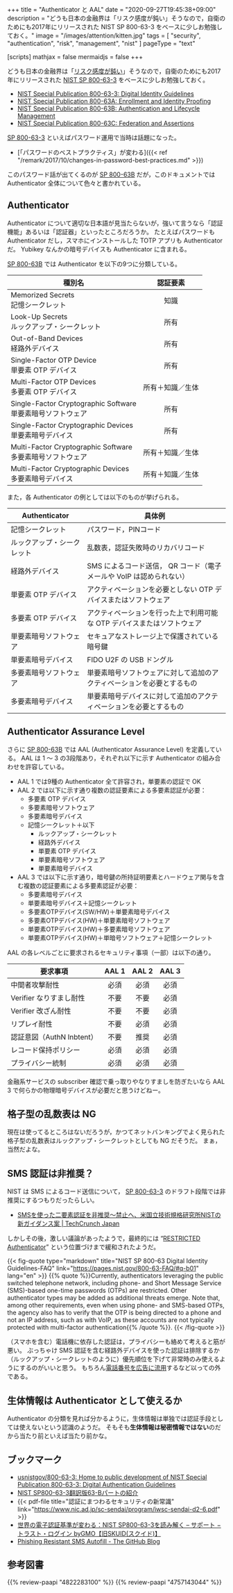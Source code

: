 +++
title = "Authenticator と AAL"
date =  "2020-09-27T19:45:38+09:00"
description = "どうも日本の金融界は「リスク感度が鈍い」そうなので，自衛のためにも2017年にリリースされた NIST SP 800-63-3 をベースに少しお勉強しておく。"
image = "/images/attention/kitten.jpg"
tags = [ "security", "authentication", "risk", "management", "nist" ]
pageType = "text"

[scripts]
  mathjax = false
  mermaidjs = false
+++

どうも日本の金融界は「[リスク感度が鈍い](https://japan.cnet.com/article/35160001/ "ゆうちょ池田社長「リスク感度が鈍かった」--被害は約6000万円に拡大、2017年から発生 - CNET Japan")」そうなので，自衛のためにも2017年にリリースされた [NIST SP 800-63-3][SP 800-63-3] をベースに少しお勉強しておく。

- [NIST Special Publication 800-63-3: Digital Identity Guidelines](https://pages.nist.gov/800-63-3/sp800-63-3.html)
- [NIST Special Publication 800-63A: Enrollment and Identity Proofing](https://pages.nist.gov/800-63-3/sp800-63a.html)
- [NIST Special Publication 800-63B: Authentication and Lifecycle Management](https://pages.nist.gov/800-63-3/sp800-63b.html)
- [NIST Special Publication 800-63C: Federation and Assertions](https://pages.nist.gov/800-63-3/sp800-63c.html)

[SP 800-63-3] といえばパスワード運用で当時は話題になった。

- [「パスワードのベストプラクティス」が変わる]({{< ref "/remark/2017/10/changes-in-password-best-practices.md" >}})

このパスワード話が出てくるのが [SP 800-63B] だが，このドキュメントでは Authenticator 全体について色々と書かれている。

## Authenticator

Authenticator について適切な日本語が見当たらないが，強いて言うなら「認証機能」あるいは「認証器」といったところだろうか。
たとえばパスワードも Authenticator だし，スマホにインストールした TOTP アプリも Authenticator だ。
Yubikey なんかの暗号デバイスも Authenticator に含まれる。

[SP 800-63B] では Authenticator を以下の9つに分類している。

| 種別名                                                         |     認証要素     |
| -------------------------------------------------------------- |:----------------:|
| Memorized Secrets<br>記憶シークレット                          |       知識       |
| Look-Up Secrets<br>ルックアップ・シークレット                  |       所有       |
| Out-of-Band Devices<br>経路外デバイス                          |       所有       |
| Single-Factor OTP Device<br>単要素 OTP デバイス                |       所有       |
| Multi-Factor OTP Devices<br>多要素 OTP デバイス                | 所有＋知識／生体 |
| Single-Factor Cryptographic Software<br>単要素暗号ソフトウェア |       所有       |
| Single-Factor Cryptographic Devices<br>単要素暗号デバイス      |       所有       |
| Multi-Factor Cryptographic Software<br>多要素暗号ソフトウェア  | 所有＋知識／生体 |
| Multi-Factor Cryptographic Devices<br>多要素暗号デバイス       | 所有＋知識／生体 |

また，各 Authenticator の例としては以下のものが挙げられる。

| Authenticator              | 具体例                                                                      |
| -------------------------- | ----------------------------------------------------------------------- |
| 記憶シークレット           | パスワード，PINコード                                                   |
| ルックアップ・シークレット | 乱数表，認証失敗時のリカバリコード                                                  |
| 経路外デバイス             | SMS によるコード送信， QR コード（電子メールや VoIP は認められない）    |
| 単要素 OTP デバイス        | アクティベーションを必要としない OTP デバイスまたはソフトウェア         |
| 多要素 OTP デバイス        | アクティベーションを行った上で利用可能な OTP デバイスまたはソフトウェア |
| 単要素暗号ソフトウェア     | セキュアなストレージ上で保護されている暗号鍵                            |
| 単要素暗号デバイス         | FIDO U2F の USB ドングル                                                |
| 多要素暗号ソフトウェア     | 単要素暗号ソフトウェアに対して追加のアクティベーションを必要とするもの  |
| 多要素暗号デバイス         | 単要素暗号デバイスに対して追加のアクティベーションを必要とするもの      |

## Authenticator Assurance Level

さらに [SP 800-63B] では AAL (Authenticator Assurance Level) を定義している。
AAL は 1 〜 3 の3段階あり，それぞれ以下に示す  Authenticator の組み合わせを許容している。

- AAL 1 では9種の Authenticator 全て許容され，単要素の認証で OK
- AAL 2 では以下に示す通り複数の認証要素による多要素認証が必要：
    - 多要素 OTP デバイス
    - 多要素暗号ソフトウェア
    - 多要素暗号デバイス
    - 記憶シークレット＋以下
        - ルックアップ・シークレット
        - 経路外デバイス
        - 単要素 OTP デバイス
        - 単要素暗号ソフトウェア
        - 単要素暗号デバイス
- AAL 3 では以下に示す通り，暗号鍵の所持証明要素とハードウェア関与を含む複数の認証要素による多要素認証が必要：
    - 多要素暗号デバイス
    - 単要素暗号デバイス＋記憶シークレット
    - 多要素OTPデバイス(SW/HW)＋単要素暗号デバイス
    - 多要素OTPデバイス(HW)＋単要素暗号ソフトウェア
    - 単要素OTPデバイス(HW)＋多要素暗号ソフトウェア
    - 単要素OTPデバイス(HW)＋単暗号ソフトウェア＋記憶シークレット

AAL の各レベルごとに要求されるセキュリティ事項（一部）は以下の通り。

| 要求事項                  | AAL 1 | AAL 2 | AAL 3 |
| ------------------------- |:-----:|:-----:|:-----:|
| 中間者攻撃耐性            | 必須  | 必須  | 必須  |
| Verifier なりすまし耐性   | 不要  | 不要  | 必須  |
| Verifier 改ざん耐性       | 不要  | 不要  | 必須  |
| リプレイ耐性              | 不要  | 必須  | 必須  |
| 認証意図（AuthN Inbtent） | 不要  | 推奨  | 必須  |
| レコード保持ポリシー      | 必須  | 必須  | 必須  |
| プライバシー統制          | 必須  | 必須  | 必須  |

金融系サービスの subscriber 確認で乗っ取りやなりすましを防ぎたいなら AAL 3 で何らかの物理暗号デバイスが必要だと思うけどねー。

## 格子型の乱数表は NG

現在は使ってるところはないだろうが，かつてネットバンキングでよく見られた格子型の乱数表はルックアップ・シークレットとしても NG だそうだ。
まぁ，当然だよな。

## SMS 認証は非推奨？

NIST は SMS によるコード送信について， [SP 800-63-3] のドラフト段階では非推奨にするつもりだったらしい。

- [SMSを使った二要素認証を非推奨〜禁止へ、米国立技術規格研究所NISTの新ガイダンス案 | TechCrunch Japan](http://jp.techcrunch.com/2016/07/26/20160725nist-declares-the-age-of-sms-based-2-factor-authentication-over/)

しかしその後，激しい議論があったようで，最終的には “[RESTRICTED Authenticator](https://pages.nist.gov/800-63-3/sp800-63b.html#restricted)” という位置づけまで緩和されたようだ。

{{< fig-quote type="markdown" title="NIST SP 800-63 Digital Identity Guidelines-FAQ" link="https://pages.nist.gov/800-63-FAQ/#q-b01" lang="en" >}}
{{% quote %}}Currently, authenticators leveraging the public switched telephone network, including phone- and Short Message Service (SMS)-based one-time passwords (OTPs) are restricted. Other authenticator types may be added as additional threats emerge. Note that, among other requirements, even when using phone- and SMS-based OTPs, the agency also has to verify that the OTP is being directed to a phone and not an IP address, such as with VoIP, as these accounts are not typically protected with multi-factor authentication{{% /quote %}}.
{{< /fig-quote >}}

（スマホを含む）電話機に依存した認証は，プライバシーも絡めて考えると筋が悪い。
ぶっちゃけ SMS 認証を含む経路外デバイスを使った認証は排除するか（ルックアップ・シークレットのように）優先順位を下げて非常時のみ使えるようにするのがいいと思う。
もちろん[電話番号を広告に流用](https://japan.cnet.com/article/35159898/ "Twitterに集団訴訟--電話番号がターゲティング広告に不正利用された可能性 - CNET Japan")するなど以っての外である。

## 生体情報は Authenticator として使えるか

Authenticator の分類を見れば分かるように，生体情報は単独では認証手段としては使えないという認識のようだ。
そもそも**生体情報は秘密情報ではない**のだから当たり前といえば当たり前かな。

## ブックマーク

- [usnistgov/800-63-3: Home to public development of NIST Special Publication 800-63-3: Digital Authentication Guidelines](https://github.com/usnistgov/800-63-3)
- [NIST SP800-63-3翻訳版63-Bパートの紹介](https://www.slideshare.net/kthrtty/20171027-nist-sp80063bkthrtty-81333156)
- {{< pdf-file title="認証にまつわるセキュリティの新常識" link="https://www.nic.ad.jp/sc-sendai/program/iwsc-sendai-d2-6.pdf" >}}
- [世界の電子認証基準が変わる：NIST SP800-63-3を読み解く – サポート − トラスト・ログイン byGMO【旧SKUID(スクイド)】](https://support.trustlogin.com/hc/ja/articles/115004031154-%E4%B8%96%E7%95%8C%E3%81%AE%E9%9B%BB%E5%AD%90%E8%AA%8D%E8%A8%BC%E5%9F%BA%E6%BA%96%E3%81%8C%E5%A4%89%E3%82%8F%E3%82%8B-NIST-SP800-63-3%E3%82%92%E8%AA%AD%E3%81%BF%E8%A7%A3%E3%81%8F)
- [Phishing Resistant SMS Autofill - The GitHub Blog](https://github.blog/2020-09-25-phishing-resistant-sms-autofill/)

[SP 800-63-3]: https://pages.nist.gov/800-63-3/ "NIST SP 800-63 Digital Identity Guidelines"
[SP 800-63B]: https://pages.nist.gov/800-63-3/sp800-63b.html "[NIST Special Publication 800-63B: Authentication and Lifecycle Management"

## 参考図書

{{% review-paapi "4822283100" %}} <!-- セキュリティはなぜやぶられたのか -->
{{% review-paapi "4757143044" %}} <!-- 信頼と裏切りの社会 -->
